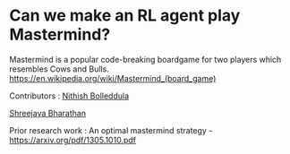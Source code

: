 # Can we make an RL agent play Mastermind?

Mastermind is a popular code-breaking boardgame for two players which resembles Cows and Bulls. 
https://en.wikipedia.org/wiki/Mastermind_(board_game)

Contributors :
  [Nithish Bolleddula](https://github.com/nithish08)
  
  [Shreejaya Bharathan](https://github.com/ShreejayaB)


Prior research work : An optimal mastermind strategy - https://arxiv.org/pdf/1305.1010.pdf


